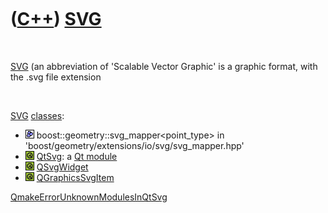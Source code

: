 



 

 

 

 

 

([C++](Cpp.md)) [SVG](CppSvg.md)
==================================

 

[SVG](CppSvg.md) (an abbreviation of 'Scalable Vector Graphic' is a
graphic format, with the .svg file extension

 

[SVG](CppSvg.md) [classes](CppClass.md):

-   ![Boost](PicBoost.png)
    boost::geometry::svg\_mapper&lt;point\_type&gt; in
    'boost/geometry/extensions/io/svg/svg\_mapper.hpp'
-   ![Qt](PicQt.png) [QtSvg](CppQSvg.md): a [Qt
    module](CppQtModule.md)
-   ![Qt](PicQt.png) [QSvgWidget](CppQSvgWidget.md)
-   ![Qt](PicQt.png) [QGraphicsSvgItem](CppQGraphicsSvgItem.md)

[QmakeErrorUnknownModulesInQtSvg](CppQmakeErrorUnknownModulesInQtSvg.md)

 

 

 

 

 





 



